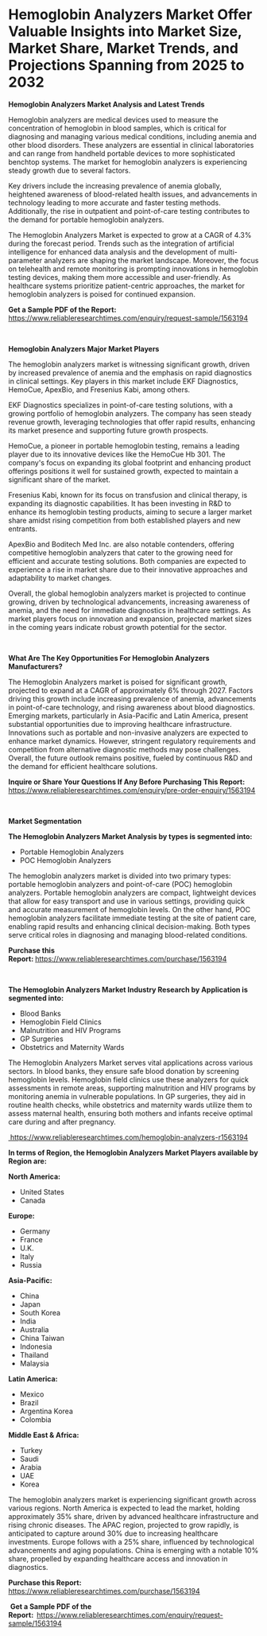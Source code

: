 <p><h1>Hemoglobin Analyzers Market Offer Valuable Insights into Market Size, Market Share, Market Trends, and Projections Spanning from 2025 to 2032</h1></p><p><strong>Hemoglobin Analyzers Market Analysis and Latest Trends</strong></p>
<p><p>Hemoglobin analyzers are medical devices used to measure the concentration of hemoglobin in blood samples, which is critical for diagnosing and managing various medical conditions, including anemia and other blood disorders. These analyzers are essential in clinical laboratories and can range from handheld portable devices to more sophisticated benchtop systems. The market for hemoglobin analyzers is experiencing steady growth due to several factors.</p><p>Key drivers include the increasing prevalence of anemia globally, heightened awareness of blood-related health issues, and advancements in technology leading to more accurate and faster testing methods. Additionally, the rise in outpatient and point-of-care testing contributes to the demand for portable hemoglobin analyzers. </p><p>The Hemoglobin Analyzers Market is expected to grow at a CAGR of 4.3% during the forecast period. Trends such as the integration of artificial intelligence for enhanced data analysis and the development of multi-parameter analyzers are shaping the market landscape. Moreover, the focus on telehealth and remote monitoring is prompting innovations in hemoglobin testing devices, making them more accessible and user-friendly. As healthcare systems prioritize patient-centric approaches, the market for hemoglobin analyzers is poised for continued expansion.</p></p>
<p><strong>Get a Sample PDF of the Report:&nbsp;</strong> <a href="https://www.reliableresearchtimes.com/enquiry/request-sample/1563194?utm_campaign=2273&utm_medium=2&utm_source=Github&utm_content=ia&utm_term=13042025&utm_id=hemoglobin-analyzers">https://www.reliableresearchtimes.com/enquiry/request-sample/1563194</a></p>
<p>&nbsp;</p>
<p><strong>Hemoglobin Analyzers Major Market Players</strong></p>
<p><p>The hemoglobin analyzers market is witnessing significant growth, driven by increased prevalence of anemia and the emphasis on rapid diagnostics in clinical settings. Key players in this market include EKF Diagnostics, HemoCue, ApexBio, and Fresenius Kabi, among others. </p><p>EKF Diagnostics specializes in point-of-care testing solutions, with a growing portfolio of hemoglobin analyzers. The company has seen steady revenue growth, leveraging technologies that offer rapid results, enhancing its market presence and supporting future growth prospects.</p><p>HemoCue, a pioneer in portable hemoglobin testing, remains a leading player due to its innovative devices like the HemoCue Hb 301. The company's focus on expanding its global footprint and enhancing product offerings positions it well for sustained growth, expected to maintain a significant share of the market.</p><p>Fresenius Kabi, known for its focus on transfusion and clinical therapy, is expanding its diagnostic capabilities. It has been investing in R&D to enhance its hemoglobin testing products, aiming to secure a larger market share amidst rising competition from both established players and new entrants.</p><p>ApexBio and Boditech Med Inc. are also notable contenders, offering competitive hemoglobin analyzers that cater to the growing need for efficient and accurate testing solutions. Both companies are expected to experience a rise in market share due to their innovative approaches and adaptability to market changes.</p><p>Overall, the global hemoglobin analyzers market is projected to continue growing, driven by technological advancements, increasing awareness of anemia, and the need for immediate diagnostics in healthcare settings. As market players focus on innovation and expansion, projected market sizes in the coming years indicate robust growth potential for the sector.</p></p>
<p>&nbsp;</p>
<p><strong>What Are The Key Opportunities For Hemoglobin Analyzers Manufacturers?</strong></p>
<p><p>The Hemoglobin Analyzers market is poised for significant growth, projected to expand at a CAGR of approximately 6% through 2027. Factors driving this growth include increasing prevalence of anemia, advancements in point-of-care technology, and rising awareness about blood diagnostics. Emerging markets, particularly in Asia-Pacific and Latin America, present substantial opportunities due to improving healthcare infrastructure. Innovations such as portable and non-invasive analyzers are expected to enhance market dynamics. However, stringent regulatory requirements and competition from alternative diagnostic methods may pose challenges. Overall, the future outlook remains positive, fueled by continuous R&D and the demand for efficient healthcare solutions.</p></p>
<p><strong>Inquire or Share Your Questions If Any Before Purchasing This Report:</strong> <a href="https://www.reliableresearchtimes.com/enquiry/pre-order-enquiry/1563194?utm_campaign=2273&utm_medium=2&utm_source=Github&utm_content=ia&utm_term=13042025&utm_id=hemoglobin-analyzers">https://www.reliableresearchtimes.com/enquiry/pre-order-enquiry/1563194</a></p>
<p>&nbsp;</p>
<p><strong>Market Segmentation</strong></p>
<p><strong>The Hemoglobin Analyzers Market Analysis by types is segmented into:</strong></p>
<p><ul><li>Portable Hemoglobin Analyzers</li><li>POC Hemoglobin Analyzers</li></ul></p>
<p><p>The hemoglobin analyzers market is divided into two primary types: portable hemoglobin analyzers and point-of-care (POC) hemoglobin analyzers. Portable hemoglobin analyzers are compact, lightweight devices that allow for easy transport and use in various settings, providing quick and accurate measurement of hemoglobin levels. On the other hand, POC hemoglobin analyzers facilitate immediate testing at the site of patient care, enabling rapid results and enhancing clinical decision-making. Both types serve critical roles in diagnosing and managing blood-related conditions.</p></p>
<p><strong>Purchase this Report:&nbsp;</strong><a href="https://www.reliableresearchtimes.com/purchase/1563194?utm_campaign=2273&utm_medium=2&utm_source=Github&utm_content=ia&utm_term=13042025&utm_id=hemoglobin-analyzers">https://www.reliableresearchtimes.com/purchase/1563194</a></p>
<p>&nbsp;</p>
<p><strong>The Hemoglobin Analyzers Market Industry Research by Application is segmented into:</strong></p>
<p><ul><li>Blood Banks</li><li>Hemoglobin Field Clinics</li><li>Malnutrition and HIV Programs</li><li>GP Surgeries</li><li>Obstetrics and Maternity Wards</li></ul></p>
<p><p>The Hemoglobin Analyzers Market serves vital applications across various sectors. In blood banks, they ensure safe blood donation by screening hemoglobin levels. Hemoglobin field clinics use these analyzers for quick assessments in remote areas, supporting malnutrition and HIV programs by monitoring anemia in vulnerable populations. In GP surgeries, they aid in routine health checks, while obstetrics and maternity wards utilize them to assess maternal health, ensuring both mothers and infants receive optimal care during and after pregnancy.</p></p>
<p><a href="https://www.reliableresearchtimes.com/hemoglobin-analyzers-r1563194?utm_campaign=2273&utm_medium=2&utm_source=Github&utm_content=ia&utm_term=13042025&utm_id=hemoglobin-analyzers">&nbsp;https://www.reliableresearchtimes.com/hemoglobin-analyzers-r1563194</a></p>
<p><strong>In terms of Region, the Hemoglobin Analyzers Market Players available by Region are:</strong></p>
<p>
    <p> <strong> North America: </strong>
        <ul>
            <li>United States</li>
            <li>Canada</li>
        </ul>
        </p> 
    <p> <strong> Europe: </strong>
        <ul>
            <li>Germany</li>
            <li>France</li>
            <li>U.K.</li>
            <li>Italy</li>
            <li>Russia</li>
        </ul>
        </p> 
    <p> <strong> Asia-Pacific: </strong>
        <ul>
            <li>China</li>
            <li>Japan</li>
            <li>South Korea</li>
            <li>India</li>
            <li>Australia</li>
            <li>China Taiwan</li>
            <li>Indonesia</li>
            <li>Thailand</li>
            <li>Malaysia</li>
        </ul>
        </p> 
    <p> <strong> Latin America: </strong>
        <ul>
            <li>Mexico</li>
            <li>Brazil</li>
            <li>Argentina Korea</li>
            <li>Colombia</li>
        </ul>
        </p> 
    <p> <strong> Middle East & Africa: </strong>
        <ul>
            <li>Turkey</li>
            <li>Saudi</li>
            <li>Arabia</li>
            <li>UAE</li>
            <li>Korea</li>
        </ul>
    </p>
    </p>
<p><p>The hemoglobin analyzers market is experiencing significant growth across various regions. North America is expected to lead the market, holding approximately 35% share, driven by advanced healthcare infrastructure and rising chronic diseases. The APAC region, projected to grow rapidly, is anticipated to capture around 30% due to increasing healthcare investments. Europe follows with a 25% share, influenced by technological advancements and aging populations. China is emerging with a notable 10% share, propelled by expanding healthcare access and innovation in diagnostics.</p></p>
<p><strong>Purchase this Report: </strong><a href="https://www.reliableresearchtimes.com/purchase/1563194?utm_campaign=2273&utm_medium=2&utm_source=Github&utm_content=ia&utm_term=13042025&utm_id=hemoglobin-analyzers">https://www.reliableresearchtimes.com/purchase/1563194</a></p>
<p>&nbsp;<strong>Get a Sample PDF of the Report:&nbsp;&nbsp;</strong><a href="https://www.reliableresearchtimes.com/enquiry/request-sample/1563194?utm_campaign=2273&utm_medium=2&utm_source=Github&utm_content=ia&utm_term=13042025&utm_id=hemoglobin-analyzers">https://www.reliableresearchtimes.com/enquiry/request-sample/1563194</a></p>
<p><strong></strong></p>
<p><p></p><p></p><p></p></p>